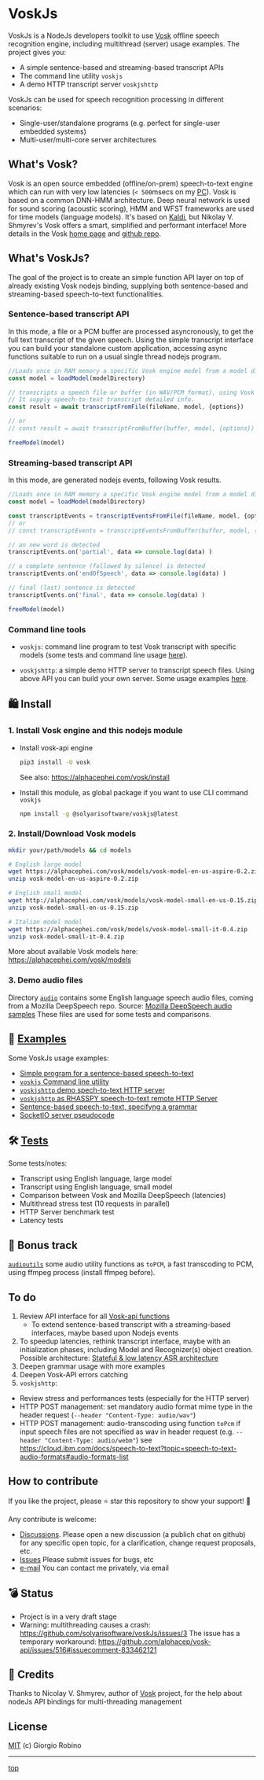 # VoskJs

VoskJs is a NodeJs developers toolkit to use [Vosk](https://alphacephei.com/vosk/) 
offline speech recognition engine, including multithread (server) usage examples. 
The project gives you: 

- A simple sentence-based and streaming-based transcript APIs
- The command line utility `voskjs`
- A demo HTTP transcript server `voskjshttp`

VoskJs can be used for speech recognition processing in different scenarios:

- Single-user/standalone programs (e.g. perfect for single-user embedded systems) 
- Multi-user/multi-core server architectures 


## What's Vosk?

Vosk is an open source embedded (offline/on-prem) speech-to-text engine 
which can run with very low latencies (`< 500`msecs on my [PC](tests/README.md#my-hardware--host-configuration)).
Vosk is based on a common DNN-HMM architecture.  Deep neural network is used for sound scoring (acoustic scoring), 
HMM and WFST frameworks are used for time models (language models).
It's based on [Kaldi](https://github.com/kaldi-asr/kaldi),
but Nikolay V. Shmyrev's Vosk offers a smart, simplified and performant interface! 
More details in the Vosk [home page](https://alphacephei.com/vosk/) and [github repo](https://github.com/alphacep/vosk-api).


## What's VoskJs?

The goal of the project is to create an simple function API layer 
on top of already existing Vosk nodejs binding, 
supplying both sentence-based and streaming-based speech-to-text functionalities.

### Sentence-based transcript API

In this mode, a file or a PCM buffer are processed asyncronously, 
to get the full text transcript of the given speech. 
Using the simple transcript interface you can build your standalone custom application, 
accessing async functions suitable to run on a usual single thread nodejs program.

```javascript
//Loads once in RAM memory a specific Vosk engine model from a model directory.
const model = loadModel(modelDirectory)

// transcripts a speech file or buffer (in WAV/PCM format), using Vosk engine. 
// It supply speech-to-text transcript detailed info.
const result = await transcriptFromFile(fileName, model, {options}) 

// or 
// const result = await transcriptFromBuffer(buffer, model, {options}) 

freeModel(model)
```

### Streaming-based transcript API

In this mode, are generated nodejs events, following Vosk results.

```javascript
//Loads once in RAM memory a specific Vosk engine model from a model directory.
const model = loadModel(modelDirectory)

const transcriptEvents = transcriptEventsFromFile(fileName, model, {options}) 
// or
// const transcriptEvents = transcriptEventsFromBuffer(buffer, model, {options}) 

// an new word is detected
transcriptEvents.on('partial', data => console.log(data) ) 

// a complete sentence (followed by silence) is detected 
transcriptEvents.on('endOfSpeech', data => console.log(data) )

// final (last) sentence is detected
transcriptEvents.on('final', data => console.log(data) )

freeModel(model)
```


### Command line tools

- `voskjs`: command line program to test Vosk transcript with specific models 
  (some tests and command line usage [here](tests/README.md)).

- `voskjshttp`: a simple demo HTTP server to transcript speech files. 
  Using above API you can build your own server. Some usage examples [here](examples/).


## 🛍 Install 

### 1. Install Vosk engine and this nodejs module 

- Install vosk-api engine
  ```bash
  pip3 install -U vosk 
  ```
  See also: https://alphacephei.com/vosk/install

- Install this module, as global package if you want to use CLI command `voskjs` 
  ```bash
  npm install -g @solyarisoftware/voskjs@latest
  ```


### 2. Install/Download Vosk models

```bash
mkdir your/path/models && cd models

# English large model
wget https://alphacephei.com/vosk/models/vosk-model-en-us-aspire-0.2.zip
unzip vosk-model-en-us-aspire-0.2.zip

# English small model
wget http://alphacephei.com/vosk/models/vosk-model-small-en-us-0.15.zip
unzip vosk-model-small-en-us-0.15.zip

# Italian model model
wget https://alphacephei.com/vosk/models/vosk-model-small-it-0.4.zip
unzip vosk-model-small-it-0.4.zip
```

More about available Vosk models here: https://alphacephei.com/vosk/models

### 3. Demo audio files

Directory [`audio`](audio/) contains some English language speech audio files, 
coming from a Mozilla DeepSpeech repo.
Source: [Mozilla DeepSpeech audio samples](https://github.com/mozilla/DeepSpeech/releases/download/v0.9.3/audio-0.9.3.tar.gz)
These files are used for some tests and comparisons.


## 🧐 [Examples](examples/README.md)

Some VoskJs usage examples:

- [Simple program for a sentence-based speech-to-text](examples/README.md#simple-program-for-a-sentence-based-speech-to-text)
- [`voskjs` Command line utility](examples/README.md#voskjs-command-line-utility)
- [`voskjshttp` demo spech-to-text HTTP server](examples/servers.md#voskjshttpjs-demo-spech-to-text-http-server)
- [`voskjshttp` as RHASSPY speech-to-text remote HTTP Server](examples/servers.md#voskjshttp-as-rhasspy-speech-to-text-remote-http-server)
- [Sentence-based speech-to-text, specifyng a grammar](examples/grammars.md#sentence-based-speech-to-text-specifyng-a-grammar)
- [SocketIO server pseudocode](examples/servers.md#socketio-server-pseudocode)


## 🛠 [Tests](tests/README.md)

Some tests/notes:

- Transcript using English language, large model
- Transcript using English language, small model
- Comparison between Vosk and Mozilla DeepSpeech (latencies)
- Multithread stress test (10 requests in parallel)
- HTTP Server benchmark test
- Latency tests


## 🎁 Bonus track

[`audioutils`](lib/audioutils.js) some audio utility functions as `toPCM`, 
a fast transcoding to PCM, using ffmpeg process (install ffmpeg before).


## To do

1. Review API interface for all [Vosk-api functions](https://github.com/alphacep/vosk-api/blob/master/nodejs/index.js)
   - To extend sentence-based transcript with a streaming-based interfaces, maybe based upon Nodejs events
2. To speedup latencies, rethink transcript interface, maybe with an initialization phases, 
   including Model and Recognizer(s) object creation.
   Possible architecture: [Stateful & low latency ASR architecture](https://github.com/alphacep/vosk-api/issues/553)
3. Deepen grammar usage with more examples
4. Deepen Vosk-API errors catching
5. `voskjshttp`: 
  - Review stress and performances tests (especially for the HTTP server)
  - HTTP POST management: set mandatory audio format mime type in the header request (`--header "Content-Type: audio/wav"`)
  - HTTP POST management: audio-transcoding using function `toPcm` 
    if input speech files are not specified as wav in header request (e.g. `--header "Content-Type: audio/webm"`)
    see https://cloud.ibm.com/docs/speech-to-text?topic=speech-to-text-audio-formats#audio-formats-list


## How to contribute

If you like the project, please ⭐️ star this repository to show your support! 🙏

Any contribute is welcome: 
- [Discussions](https://github.com/solyarisoftware/voskJs/discussions). 
  Please open a new discussion (a publich chat on github) for any specific open topic, 
  for a clarification, change request proposals, etc.
- [Issues](https://github.com/solyarisoftware/voskJs/issues) Please submit issues for bugs, etc
- [e-mail](giorgio.robino@gmail.com) You can contact me privately, via email


## 💣 Status

- Project is in a very draft stage
- Warning: multithreading causes a crash: https://github.com/solyarisoftware/voskJs/issues/3
  The issue has a temporary workaround: https://github.com/alphacep/vosk-api/issues/516#issuecomment-833462121


## 🙏 Credits

Thanks to Nicolay V. Shmyrev, author of [Vosk](https://alphacephei.com/vosk/) project,
for the help about nodeJs API bindings for multi-threading management


## License

[MIT](LICENSE.md) (c) Giorgio Robino 

---

[top](#)

